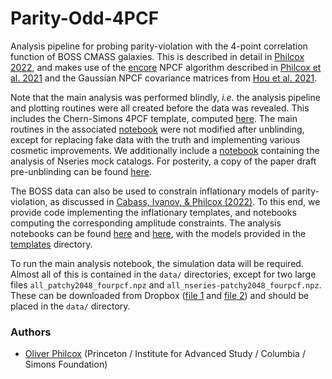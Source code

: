# Parity-Odd-4PCF

Analysis pipeline for probing parity-violation with the 4-point correlation function of BOSS CMASS galaxies. This is described in detail in [Philcox 2022](https://arxiv.org/abs/2206.04227), and makes use of the [encore](https://github.com/oliverphilcox/encore) NPCF algorithm described in [Philcox et al. 2021](https://arxiv.org/abs/2105.08722) and the Gaussian NPCF covariance matrices from [Hou et al. 2021](https://arxiv.org/abs/2108.01714).

Note that the main analysis was performed blindly, *i.e.* the analysis pipeline and plotting routines were all created before the data was revealed. This includes the Chern-Simons 4PCF template, computed [here](compute_cs_4pcf.py). The main routines in the associated [notebook](BOSS%20Odd-Parity%204PCF%20(CS%20template).ipynb) were not modified after unblinding, except for replacing fake data with the truth and implementing various cosmetic improvements. We additionally include a [notebook](Nseries%20Odd-Parity%204PCF.ipynb) containing the analysis of Nseries mock catalogs. For posterity, a copy of the paper draft pre-unblinding can be found [here](paper/blinded_draft.pdf). 

The BOSS data can also be used to constrain inflationary models of parity-violation, as discussed in [Cabass, Ivanov, \& Philcox (2022)](IN-PREP). To this end, we provide code implementing the inflationary templates, and notebooks computing the corresponding amplitude constraints. The analysis notebooks can be found [here](BOSS%20Odd-Parity%204PCF%20(ghost%20template).ipynb) and [here](BOSS%20Odd-Parity%204PCF%20(collider%20template).ipynb), with the models provided in the [templates](templates/) directory.

To run the main analysis notebook, the simulation data will be required. Almost all of this is contained in the ```data/``` directories, except for two large files ```all_patchy2048_fourpcf.npz``` and ```all_nseries-patchy2048_fourpcf.npz```. These can be downloaded from Dropbox ([file 1](https://www.dropbox.com/s/594iol702s7gk86/all_patchy2048_fourpcf.npz?dl=0) and [file 2](https://www.dropbox.com/s/r5ezfez15ou93ws/all_nseries-patchy2048_fourpcf.npz?dl=0)) and should be placed in the ```data/``` directory.

### Authors
- [Oliver Philcox](mailto:ohep2@cantab.ac.uk) (Princeton / Institute for Advanced Study / Columbia / Simons Foundation)
